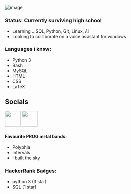 ![image](https://user-images.githubusercontent.com/108214552/193447574-df3ca183-5538-43f0-a035-c9e82c806545.png)


### Status: Currently surviving high school 
+ Learning ...SQL, Python, Git, Linux, AI
+ Looking to collaborate on a voice assistant for windows 

### Languages I know:
+ Python 3
+ Bash
+ MySQL 
+ HTML 
+ CSS 
+ LaTeX 

<!---
bravosickz/bravosickz is a ✨ special ✨ repository because its `README.md` (this file) appears on your GitHub profile.
You can click the Preview link to take a look at your changes.
--->


## Socials
<a href = "https://hackerrank.com/Oreliuz"><img src = "https://upload.wikimedia.org/wikipedia/commons/thumb/4/40/HackerRank_Icon-1000px.png/900px-HackerRank_Icon-1000px.png" height = "50px" width = auto></a>
<a href = "https://discord.gg/49JKZfABrn"><img src = "https://imgs.search.brave.com/Lz9L40xvAj-ZA0PFIETWaIoM-xUCyzQTlS0M_FvdKJw/rs:fit:894:894:1/g:ce/aHR0cHM6Ly93YWxs/cGFwZXJjYXZlLmNv/bS93cC93cDg3NjE3/MTIuanBn" height = "50px" width = auto></a>

#### Favourite PROG metal bands: 
+ Polyphia
+ Intervals
+ I built the sky
### HackerRank Badges:
+ python 3 (3 star)
+ SQL (1 star)
